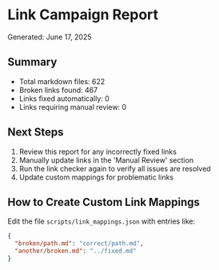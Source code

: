 # Link Campaign Report

Generated: June 17, 2025

## Summary

- Total markdown files: 622
- Broken links found: 467
- Links fixed automatically: 0
- Links requiring manual review: 0

## Next Steps

1. Review this report for any incorrectly fixed links
2. Manually update links in the 'Manual Review' section
3. Run the link checker again to verify all issues are resolved
4. Update custom mappings for problematic links

## How to Create Custom Link Mappings

Edit the file `scripts/link_mappings.json` with entries like:

```json
{
  "broken/path.md": "correct/path.md",
  "another/broken.md": "../fixed.md"
}
```

